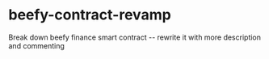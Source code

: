 # beefy-contract-revamp
Break down beefy finance smart contract -- rewrite it with more description and commenting
